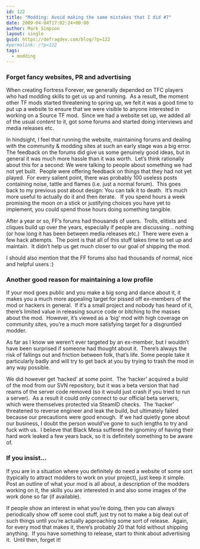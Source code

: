 ```yaml
---
id: 122
title: "Modding: Avoid making the same mistakes that I did #7"
date: 2009-04-04T17:02:24+00:00
author: Mark Simpson
layout: single
guid: https://defragdev.com/blog/?p=122
#permalink: /?p=122
tags:
  - modding
---
```

### Forget fancy websites, PR and advertising

When creating Fortress Forever, we generally depended on TFC players who had modding skills to get us up and running.  As a result, the moment other TF mods started threatening to spring up, we felt it was a good time to put up a website to ensure that we were visible to anyone interested in working on a Source TF mod.  Since we had a website set up, we added all of the usual _content_ to it, got some forums and started doing interviews and media releases etc.

In hindsight, I feel that running the website, maintaining forums and dealing with the community & modding sites at such an early stage was a big error.  The feedback on the forums did give us some genuinely good ideas, but in general it was much more hassle than it was worth.  Let&#8217;s think rationally about this for a second: We were talking to people about something we had not yet built.  People were offering feedback on things that they had not yet played.  For every salient point, there was probably 100 useless posts containing noise, tattle and flames (i.e. just a normal forum).  This goes back to my previous post about design: You can talk it to death.  It&#8217;s much more useful to actually do it and then iterate.   If you spend hours a week promising the moon on a stick or justifying choices you have yet to implement, you could spend those hours doing something tangible.

After a year or so, FF&#8217;s forums had thousands of users.  Trolls, elitists and cliques build up over the years, especially if people are discussing .. nothing (or how long it has been between media releases etc.)  There were even a few hack attempts.  The point is that all of this stuff takes time to set up and maintain.  It didn&#8217;t help us get much closer to our goal of shipping the mod.

I should also mention that the FF forums also had thousands of normal, nice and helpful users :)

### Another good reason for maintaining a low profile

If your mod goes public and you make a big song and dance about it, it makes you a much more appealing target for pissed off ex-members of the mod or hackers in general.  If it&#8217;s a small project and nobody has heard of it, there&#8217;s limited value in releasing source code or bitching to the masses about the mod.  However, it&#8217;s viewed as a &#8216;big&#8217; mod with high coverage on community sites, you&#8217;re a much more satisfying target for a disgruntled modder.

As far as I know we weren&#8217;t ever targeted by an ex-member, but I wouldn&#8217;t have been surprised if someone had thought about it.  There&#8217;s always the risk of fallings out and friction between folk, that&#8217;s life. Some people take it particularly badly and will try to get back at you by trying to trash the mod in any way possible.

We did however get &#8216;hacked&#8217; at some point.  The &#8216;hacker&#8217; acquired a build of the mod from our SVN repository, but it was a beta version that had reams of the server code removed (so it would just crash if you tried to run a server).  As a result it could only connect to our official beta servers, which were themselves protected via SteamID checks.  The &#8216;hacker&#8217; threatened to reverse engineer and leak the build, but ultimately failed because our precautions were good enough.  If we had quietly gone about our business, I doubt the person would&#8217;ve gone to such lengths to try and fuck with us.  I believe that Black Mesa suffered the ignominy of having their hard work leaked a few years back, so it is definitely something to be aware of.

### If you insist&#8230;

If you are in a situation where you definitely do need a website of some sort (typically to attract modders to work on your project), just keep it simple.  Post an outline of what your mod is all about, a description of the modders working on it, the skills you are interested in and also some images of the work done so far (if available).

If people show an interest in what you&#8217;re doing, then you can always periodically show off some cool stuff, just try not to make a big deal out of such things until you&#8217;re actually approaching some sort of release.  Again, for every mod that makes it, there&#8217;s probably 20 that fold without shipping anything.  If you have something to release, start to think about advertising it.  Until then, forget it!